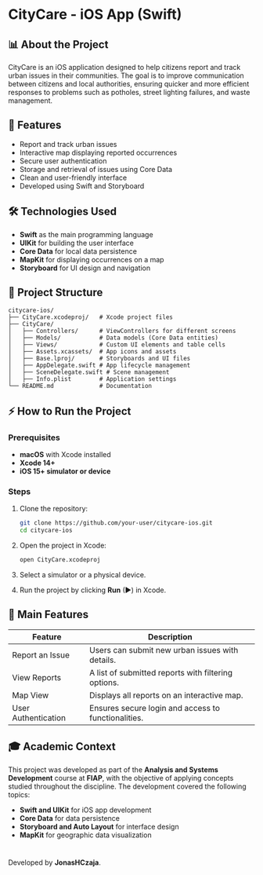 # CityCare - iOS App (Swift)

## 📊 About the Project

CityCare is an iOS application designed to help citizens report and track urban issues in their communities. The goal is to improve communication between citizens and local authorities, ensuring quicker and more efficient responses to problems such as potholes, street lighting failures, and waste management.

## 🚀 Features

- Report and track urban issues
- Interactive map displaying reported occurrences
- Secure user authentication
- Storage and retrieval of issues using Core Data
- Clean and user-friendly interface
- Developed using Swift and Storyboard

## 🛠️ Technologies Used

- **Swift** as the main programming language
- **UIKit** for building the user interface
- **Core Data** for local data persistence
- **MapKit** for displaying occurrences on a map
- **Storyboard** for UI design and navigation

## 🎯 Project Structure

```
citycare-ios/
├── CityCare.xcodeproj/   # Xcode project files
├── CityCare/
│   ├── Controllers/      # ViewControllers for different screens
│   ├── Models/           # Data models (Core Data entities)
│   ├── Views/            # Custom UI elements and table cells
│   ├── Assets.xcassets/  # App icons and assets
│   ├── Base.lproj/       # Storyboards and UI files
│   ├── AppDelegate.swift # App lifecycle management
│   ├── SceneDelegate.swift # Scene management
│   ├── Info.plist        # Application settings
└── README.md             # Documentation
```

## ⚡ How to Run the Project

### Prerequisites

- **macOS** with Xcode installed
- **Xcode 14+**
- **iOS 15+ simulator or device**

### Steps

1. Clone the repository:

    ```sh
    git clone https://github.com/your-user/citycare-ios.git
    cd citycare-ios
    ```

2. Open the project in Xcode:

    ```sh
    open CityCare.xcodeproj
    ```

3. Select a simulator or a physical device.

4. Run the project by clicking **Run** (▶) in Xcode.

## 📌 Main Features

| Feature | Description |
|---------|------------|
| Report an Issue | Users can submit new urban issues with details. |
| View Reports | A list of submitted reports with filtering options. |
| Map View | Displays all reports on an interactive map. |
| User Authentication | Ensures secure login and access to functionalities. |

## 🎓 Academic Context

This project was developed as part of the **Analysis and Systems Development** course at **FIAP**, with the objective of applying concepts studied throughout the discipline. The development covered the following topics:

- **Swift and UIKit** for iOS app development
- **Core Data** for data persistence
- **Storyboard and Auto Layout** for interface design
- **MapKit** for geographic data visualization

#

Developed by **JonasHCzaja**.
